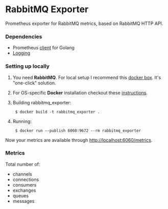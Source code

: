 # RabbitMQ Exporter

Prometheus exporter for RabbitMQ metrics, based on RabbitMQ HTTP API.

### Dependencies

* Prometheus [client](https://github.com/prometheus/client_golang) for Golang
* [Logging](https://github.com/Sirupsen/logrus)

### Setting up locally

1. You need **RabbitMQ**. For local setup I recommend this [docker box](https://github.com/mikaelhg/docker-rabbitmq). It's "one-click" solution.

2. For OS-specific **Docker** installation checkout these [instructions](https://docs.docker.com/installation/).

3. Building rabbitmq_exporter:

        $ docker build -t rabbitmq_exporter .

4. Running:

        $ docker run --publish 6060:9672 --rm rabbitmq_exporter

Now your metrics are available through [http://localhost:6060/metrics](http://localhost:6060/metrics).

### Metrics

Total number of:

* channels
* connections
* consumers
* exchanges
* queues
* messages
